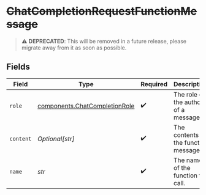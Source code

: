 # ~~ChatCompletionRequestFunctionMessage~~

> :warning: **DEPRECATED**: This will be removed in a future release, please migrate away from it as soon as possible.


## Fields

| Field                                                                          | Type                                                                           | Required                                                                       | Description                                                                    |
| ------------------------------------------------------------------------------ | ------------------------------------------------------------------------------ | ------------------------------------------------------------------------------ | ------------------------------------------------------------------------------ |
| `role`                                                                         | [components.ChatCompletionRole](../../models/components/chatcompletionrole.md) | :heavy_check_mark:                                                             | The role of the author of a message                                            |
| `content`                                                                      | *Optional[str]*                                                                | :heavy_check_mark:                                                             | The contents of the function message.                                          |
| `name`                                                                         | *str*                                                                          | :heavy_check_mark:                                                             | The name of the function to call.                                              |